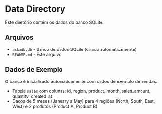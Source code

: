 # Data Directory

Este diretório contém os dados do banco SQLite.

## Arquivos
- `askadb.db` - Banco de dados SQLite (criado automaticamente)
- `README.md` - Este arquivo

## Dados de Exemplo
O banco é inicializado automaticamente com dados de exemplo de vendas:
- Tabela `sales` com colunas: id, region, product, month, sales_amount, quantity, created_at
- Dados de 5 meses (January a May) para 4 regiões (North, South, East, West) e 2 produtos (Product A, Product B)
